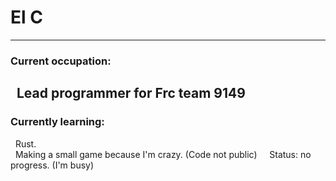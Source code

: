 # El C
---
### Current occupation:
  Lead programmer for Frc team 9149
---
### Currently learning:
  Rust. <br>
  Making a small game because I'm crazy. (Code not public)
    Status: no progress. (I'm busy)
